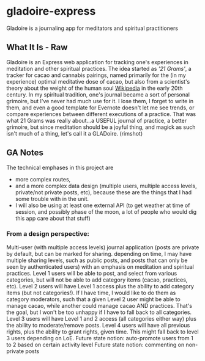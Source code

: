 # gladoire-express
Gladoire is a journaling app for meditators and spiritual practitioners

## What It Is - Raw
Gladoire is an Express web application for tracking one's experiences in meditation and other spiritual practices.
The idea started as *'21 Grams'*, a tracker for cacao and cannabis pairings, named primarily for the (in my experience) optimal meditative dose of cacao, but also from a scientist's theory about the weight of the human soul [Wikipedia](https://en.wikipedia.org/wiki/21_grams_experiment) in the early 20th century.
In my spiritual tradition, one's journal became a sort of personal grimoire, but I've never had much use for it.  I lose them, I forget to write in them, and even a good template for Evernote doesn't let me see trends, or compare experiences between different executions of a practice.
That was what 21 Grams was really about...a USEFUL journal of practice, a better grimoire, but since meditation should be a joyful thing, and magick as such isn't much of a thing, let's call it a GLADoire. (rimshot)


## GA Notes 
The technical emphases in this project are
- more complex routes, 
- and a more complex data design (multiple users, multiple access levels, private/not private posts, etc), because these are the things that I had some trouble with in the unit.
- I will also be using at least one external API (to get weather at time of session, and possibly phase of the moon, a lot of people who would dig this app care about that stuff)

### From a design perspective:
Multi-user (with multiple access levels) journal application (posts are private by default, but can be marked for sharing.  depending on time, I may have multiple sharing levels, such as public posts, and posts that can only be seen by authenticated users) with an emphasis on meditation and spiritual practices.
Level 1 users will be able to post, and select from various categories, but will not be able to add category items (cacao, practices, etc).
Level 2 users will have Level 1 access plus the ability to add category items (but not categories!).  If I have time, I would like to do them as category moderators, such that a given Level 2 user might be able to manage cacao, while another could manage cacao AND practices.  That's the goal, but I won't be too unhappy if I have to fall back to all categories.
Level 3 users will have Level 1 and 2 access (all categories either way) plus the ability to moderate/remove posts.
Level 4 users will have all previous rights, plus the ability to grant rights, given time.  This might fall back to level 3 users depending on LoE.
Future state notion: auto-promote users from 1 to 2 based on certain activity level
Future state notion: commenting on non-private posts
 

